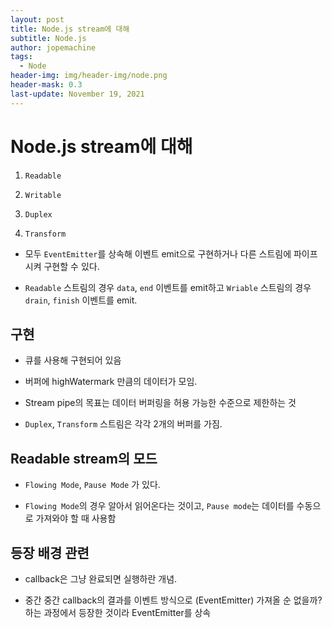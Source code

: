 ```yaml
---
layout: post
title: Node.js stream에 대해
subtitle: Node.js
author: jopemachine
tags:
  - Node
header-img: img/header-img/node.png
header-mask: 0.3
last-update: November 19, 2021
---
```


# Node.js stream에 대해

1. `Readable`

2. `Writable`

3. `Duplex`

4. `Transform`

- 모두 `EventEmitter`를 상속해 이벤트 emit으로 구현하거나 다른 스트림에 파이프 시켜 구현할 수 있다.

- `Readable` 스트림의 경우 `data`, `end` 이벤트를 emit하고 `Wriable` 스트림의 경우 `drain`, `finish` 이벤트를 emit.

## 구현

- 큐를 사용해 구현되어 있음

- 버퍼에 highWatermark 만큼의 데이터가 모임.

- Stream pipe의 목표는 데이터 버퍼링을 허용 가능한 수준으로 제한하는 것

- `Duplex`, `Transform` 스트림은 각각 2개의 버퍼를 가짐.

## Readable stream의 모드

- `Flowing Mode`, `Pause Mode` 가 있다.

- `Flowing Mode`의 경우 알아서 읽어온다는 것이고, `Pause mode`는 데이터를 수동으로 가져와야 할 때 사용함

## 등장 배경 관련

- callback은 그냥 완료되면 실행하란 개념.

- 중간 중간 callback의 결과를 이벤트 방식으로 (EventEmitter) 가져올 순 없을까? 하는 과정에서 등장한 것이라 EventEmitter를 상속
